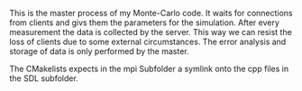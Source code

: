 This is the master process of my Monte-Carlo code.
It waits for connections from clients and givs them the parameters for the simulation.
After every measurement the data is collected by the server. This way we can resist the loss of clients
due to some external circumstances.
The error analysis and storage of data is only performed by the master.

The CMakelists expects in the mpi Subfolder a symlink onto the cpp files in the SDL subfolder.

